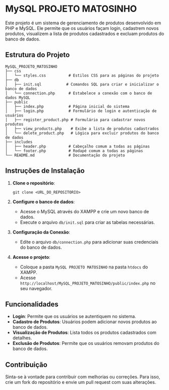 # MySQL PROJETO MATOSINHO

Este projeto é um sistema de gerenciamento de produtos desenvolvido em PHP e MySQL. Ele permite que os usuários façam login, cadastrem novos produtos, visualizem a lista de produtos cadastrados e excluam produtos do banco de dados.

## Estrutura do Projeto

```
MySQL_PROJETO_MATOSINHO
├── css
│   └── styles.css          # Estilos CSS para as páginas do projeto
├── db
│   ├── init.sql           # Comandos SQL para criar e inicializar o banco de dados
│   └── connection.php      # Estabelece a conexão com o banco de dados MySQL
├── public
│   ├── index.php           # Página inicial do sistema
│   ├── login.php           # Formulário de login e autenticação de usuários
│   ├── register_product.php # Formulário para cadastrar novos produtos
│   ├── view_products.php    # Exibe a lista de produtos cadastrados
│   └── delete_product.php   # Lógica para excluir produtos do banco de dados
├── includes
│   ├── header.php          # Cabeçalho comum a todas as páginas
│   └── footer.php          # Rodapé comum a todas as páginas
└── README.md               # Documentação do projeto
```

## Instruções de Instalação

1. **Clone o repositório**:
   ```
   git clone <URL_DO_REPOSITORIO>
   ```

2. **Configure o banco de dados**:
   - Acesse o MySQL através do XAMPP e crie um novo banco de dados.
   - Execute o arquivo `db/init.sql` para criar as tabelas necessárias.

3. **Configuração da Conexão**:
   - Edite o arquivo `db/connection.php` para adicionar suas credenciais do banco de dados.

4. **Acesse o projeto**:
   - Coloque a pasta `MySQL PROJETO MATOSINHO` na pasta `htdocs` do XAMPP.
   - Acesse `http://localhost/MySQL_PROJETO_MATOSINHO/public/index.php` no seu navegador.

## Funcionalidades

- **Login**: Permite que os usuários se autentiquem no sistema.
- **Cadastro de Produtos**: Usuários podem adicionar novos produtos ao banco de dados.
- **Visualização de Produtos**: Lista todos os produtos cadastrados com detalhes.
- **Exclusão de Produtos**: Permite que os usuários removam produtos do banco de dados.

## Contribuição

Sinta-se à vontade para contribuir com melhorias ou correções. Para isso, crie um fork do repositório e envie um pull request com suas alterações.